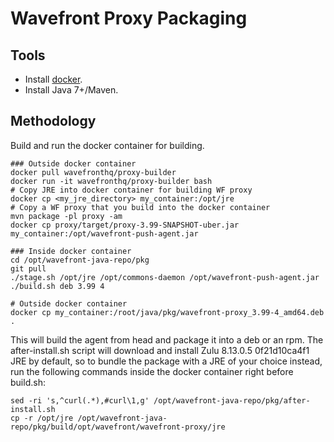 Wavefront Proxy Packaging
=========================

Tools
-----
* Install [docker](https://www.docker.com/).
* Install Java 7+/Maven.

Methodology
-----------
Build and run the docker container for building.

    ### Outside docker container
    docker pull wavefronthq/proxy-builder
    docker run -it wavefronthq/proxy-builder bash
    # Copy JRE into docker container for building WF proxy
    docker cp <my_jre_directory> my_container:/opt/jre
    # Copy a WF proxy that you build into the docker container
    mvn package -pl proxy -am
    docker cp proxy/target/proxy-3.99-SNAPSHOT-uber.jar my_container:/opt/wavefront-push-agent.jar

    ### Inside docker container
    cd /opt/wavefront-java-repo/pkg
    git pull
    ./stage.sh /opt/jre /opt/commons-daemon /opt/wavefront-push-agent.jar
    ./build.sh deb 3.99 4

    # Outside docker container
    docker cp my_container:/root/java/pkg/wavefront-proxy_3.99-4_amd64.deb .

This will build the agent from head and package it into a deb or an rpm. The after-install.sh script will download and install Zulu 8.13.0.5 0f21d10ca4f1 JRE by default, so to bundle the package with a JRE of your choice instead, run the following commands inside the docker container right before build.sh:

```
sed -ri 's,^curl(.*),#curl\1,g' /opt/wavefront-java-repo/pkg/after-install.sh
cp -r /opt/jre /opt/wavefront-java-repo/pkg/build/opt/wavefront/wavefront-proxy/jre
```
